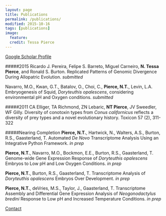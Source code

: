 ```yaml
---
layout: page
title: Publications
permalink: /publications/
modified: 2015-10-16
tags: [publications]
image: 
  feature:
  credit: Tessa Pierce
---
```

[Google Scholar Profile](http://scholar.google.com/citations?user=3HU8c9EAAAAJ&hl=en&oi=ao/)


#####2015 
Ricardo J. Pereira, Felipe S. Barreto, Miguel Carneiro, **N. Tessa Pierce**, and Ronald S. Burton. 
Replicated Patterns of Genomic Divergence During Allopatric Evolution. *submitted*

Navarro, M.O., Kwan, G.T., Batalov, O., Choi, C., **Pierce, N.T.**, Levin, L.A. 
Embryogenesis of Squid, *Doryteuthis opalescens*, considering environmental pH and Oxygen conditions. *submitted* 


#####2011
CA Elliger, TA Richmond, ZN Lebaric, **NT Pierce**, JV Sweedler, WF Gilly.
Diversity of conotoxin types from *Conus californicus* reflects a diversity of prey types and a novel evolutionary history.
Toxicon 57 (2), 311-322 


#####Nearing Completion
**Pierce, N.T.**, Hartwick, N., Walters, A.S., Burton, R.S., Gaasterland, T.
Automated *De Novo* Transcriptome Analysis Using an Integrative Python Framework. *in prep*

**Pierce, N.T.**, Navarro, M.O., Bockmon, E.E., Burton, R.S., Gaasterland, T.
Genome-wide Gene Expression Response of *Doryteuthis opalescens* Embryos to Low pH and Low Oxygen Conditions. *in prep* 

**Pierce, N.T.**, Burton, R.S., Gaasterland, T.
Transcriptome Analysis of *Doryteuthis opalescens* Embryos Over Development. *in prep* 

**Pierce, N.T.**, deVries, M.S., Taylor, J., Gaasterland, T. 
Transcriptome Assembly and Differential Gene Expression Analysis of *Neogonodactylus bredini* Response to Low pH and Increased Temperature Conditions. *in prep*



[Contact](mailto:tessa@ucsd.edu)
